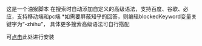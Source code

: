 这是一个油猴脚本
在搜索时自动添加自定义的高级语法，支持百度、谷歌、必应，支持移动端和pc端
*如需要屏蔽知乎的回答，则编辑blockedKeyword变量关键字为“-zhihu”，
具体更多搜索高级语法可自行搭配

可[点击](https://greasyfork.org/zh-CN/scripts/524483-%E6%90%9C%E7%B4%A2%E8%87%AA%E5%8A%A8%E6%B7%BB%E5%8A%A0%E9%AB%98%E7%BA%A7%E8%AF%AD%E6%B3%95)此处进行安装
